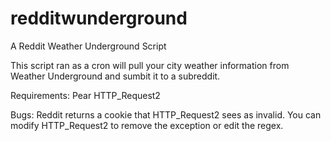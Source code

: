 redditwunderground
==================

A Reddit Weather Underground Script

This script ran as a cron will pull your city weather information from Weather Underground and sumbit it to a subreddit.

Requirements:
Pear HTTP_Request2

Bugs:
Reddit returns a cookie that HTTP_Request2 sees as invalid. You can modify HTTP_Request2 to remove the exception or edit the regex.
